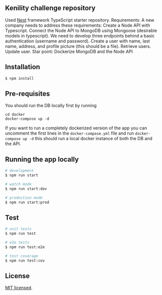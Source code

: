 ## Kenility challenge repository

Used [Nest](https://github.com/nestjs/nest) framework TypeScript starter repository. Requirements:
A new company needs to address these requirements:
Create a Node API with Typescript.
Connect the Node API to MongoDB using Mongoose (desirable models in typescript).
We need to develop three endpoints behind a basic authentication (username and password).
Create a user with name, last name, address, and profile picture (this should be a file).
Retrieve users.
Update user.
Star point: Dockerize MongoDB and the Node API

## Installation

```bash
$ npm install
```

## Pre-requisites
You should run the DB locally first by running 
```
cd docker
docker-compose up -d
```

If you want to run a completely dockerized version of the app you can uncomment the first lines in the `docker-compose.yml` file and run `docker-compose up -d` this should run a local docker instance of both the DB and the API.

## Running the app locally

```bash
# development
$ npm run start

# watch mode
$ npm run start:dev

# production mode
$ npm run start:prod
```

## Test

```bash
# unit tests
$ npm run test

# e2e tests
$ npm run test:e2e

# test coverage
$ npm run test:cov
```

## License

[MIT licensed](LICENSE).
